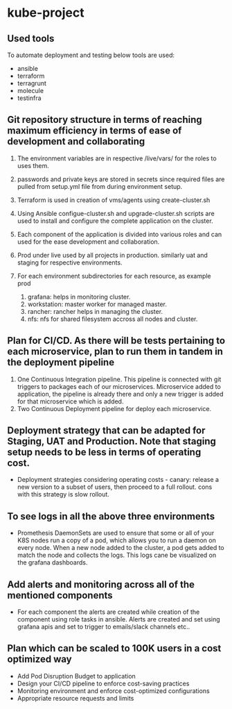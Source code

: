 # kube-project

## Used tools

To automate deployment and testing below tools are used:

* ansible
* terraform
* terragrunt
* molecule
* testinfra

## Git repository structure in terms of reaching maximum efficiency in terms of ease of development and collaborating

1. The environment variables are in respective /live/vars/ for the roles to uses them.
2. passwords and private keys are stored in secrets since required files are pulled from setup.yml file from during environment setup.
3. Terraform is used in creation of vms/agents using create-cluster.sh 
4. Using Ansible configue-cluster.sh and upgrade-cluster.sh scripts are used to install and configure the complete application on the cluster.
5. Each component of the application is divided into various roles  and can used for the ease development and collaboration.
6. Prod under live used by all projects in production. similarly uat and staging for respective environments.
7. For each environment subdirectories for each resource, as example prod
      
     1. grafana: helps in monitoring cluster.
     2. workstation: master worker for managed master.
     3. rancher: rancher helps in managing the cluster.
     4. nfs: nfs for shared filesystem accross all nodes and cluster.

## Plan for CI/CD. As there will be tests pertaining to each microservice, plan to run them in tandem in the deployment pipeline

1. One Continuous Integration pipeline. This pipeline is connected with git triggers to packages each of our microservices. Microservice added to application, the pipeline is already there and only a new trigger is added for that microservice which is added.
2. Two Continuous Deployment pipeline for deploy each microservice.


## Deployment strategy that can be adapted for Staging, UAT and Production. Note that staging setup needs to be less in terms of operating cost.

* Deployment strategies considering operating costs - canary: release a new version to a subset of users, then proceed to a full rollout. cons with this strategy is slow rollout.

## To see logs in all the above three environments

* Promethesis DaemonSets are used to ensure that some or all of your K8S nodes run a copy of a pod, which allows you to run a daemon on every node. When a new node added to the cluster, a pod gets added to match the node and collects the logs. This logs cane be visualized on the grafana dashboards.

## Add alerts and monitoring across all of the mentioned components

* For each component the alerts are created while creation of the component using role tasks in ansible. Alerts are created and set using grafana apis and set to trigger to emails/slack channels etc.. 

## Plan which can be scaled to 100K users in a cost optimized way

* Add Pod Disruption Budget to application
* Design your CI/CD pipeline to enforce cost-saving practices
* Monitoring environment and enforce cost-optimized configurations 
* Appropriate resource requests and limits
